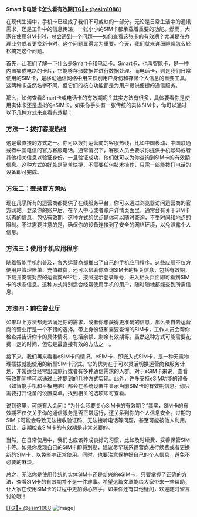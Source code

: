**Smart卡电话卡怎么看有效期[[TG💪+ @esim1088](https://t.me/s/esim1088)]**

在现代生活中，手机卡已经成了我们不可或缺的一部分。无论是日常生活中的通讯需求，还是工作中的信息传递，一张小小的SIM卡都承载着重要的功能。然而，大家在使用SIM卡时，总会遇到一个问题——如何查看这张卡的有效期？尤其是在办理业务或者更换新卡时，这个问题显得尤为重要。今天，我们就来详细聊聊怎么轻松搞定这个问题。

首先，让我们了解一下什么是Smart卡和电话卡。Smart卡，也叫智能卡，是一种内置集成电路的卡片，它能够存储数据并进行数据处理。而电话卡，则是我们日常使用的SIM卡，是移动通信网络中用来识别用户身份和存储个人信息的重要工具。这两种卡虽然名字不同，但它们的核心功能都是为用户提供便捷的通信服务。

那么，如何查看Smart卡或电话卡的有效期呢？其实方法有很多，具体要看你是使用实体卡还是虚拟的eSIM卡。如果你手头有一张传统的实体SIM卡，你可以通过以下几种方式来查看有效期：

### 方法一：拨打客服热线

这是最直接的方式之一。你可以拨打运营商的客服热线，比如中国移动、中国联通或者中国电信的官方客服电话。通常情况下，客服人员会要求你提供手机号码或者其他相关信息以验证身份。一旦验证成功，他们就可以为你查询到SIM卡的有效期信息。这种方式的好处是简单快捷，不需要任何技术操作，只需一部能拨打电话的设备即可完成。

### 方法二：登录官方网站

现在几乎所有的运营商都提供了在线服务平台，你可以通过浏览器访问运营商的官方网站。登录你的账户后，在个人中心或者账户详情页面里，通常会有关于SIM卡状态的信息，包括有效期。这种方式的优点是你可以随时查询，不受时间和地点的限制。不过需要注意的是，确保你的设备连接到了安全的网络环境，以免泄露个人信息。

### 方法三：使用手机应用程序

随着智能手机的普及，各大运营商都推出了自己的手机应用程序。这些应用不仅方便用户管理账单、充值缴费，还可以帮助你查询SIM卡的相关信息，包括有效期。下载并安装对应的运营商APP后，按照提示登录账号，进入相关页面即可看到SIM卡的状态信息。这种方式特别适合经常使用手机的用户，随时随地都能查到所需信息。

### 方法四：前往营业厅

如果以上方法都无法满足你的需求，或者你想获得更准确的信息，那么亲自去运营商的营业厅是一个不错的选择。带上身份证和需要查询的SIM卡，工作人员会帮你检查并告诉你卡的具体情况，包括余额、剩余有效期等。虽然这种方式可能需要花费一定的时间，但它是最直接有效的方法之一。

接下来，我们再来看看eSIM卡的情况。eSIM卡，即嵌入式SIM卡，是一种无需物理插拔就能使用的新型SIM卡形式。它的优势在于可以灵活切换运营商和服务计划，非常适合经常出国旅行或者有多种通信需求的人群。对于eSIM卡来说，查看有效期同样可以通过上述提到的几种方式实现。此外，许多支持eSIM功能的设备（如智能手机和平板电脑）都会在系统设置中显示当前SIM卡的有效期信息。你只需要打开设备的设置菜单，找到相关的选项即可查看。

说到这里，可能有人会问：“为什么我要关心SIM卡的有效期？”其实，SIM卡的有效期不仅仅关乎你的通信服务是否正常运行，还关系到你的个人信息安全。过期的SIM卡可能会导致无法接收验证码、无法接听电话等问题，甚至可能被他人利用。因此，定期检查SIM卡的有效期是非常必要的。

当然，在日常使用中，我们也应该养成良好的习惯，比如及时续费、妥善保管SIM卡等。如果你发现自己的SIM卡即将到期，建议尽早联系运营商进行续费或者更换新的SIM卡，以免影响正常使用。同时，也要注意保护好自己的个人信息，避免不必要的麻烦。

总之，无论你是使用传统的实体SIM卡还是新兴的eSIM卡，只要掌握了正确的方法，查看SIM卡的有效期并不是一件难事。希望这篇文章能给大家带来一些帮助，让大家在使用SIM卡的过程中更加得心应手。如果你还有其他疑问，欢迎随时留言讨论哦！

[[TG💪+ @esim1088](https://t.me/s/esim1088) ![Image](https://i.postimg.cc/4NQfJmqS/Snipaste-2025-05-13-00-14-12.png)]